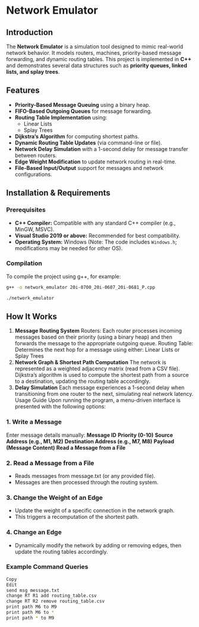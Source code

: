 # Network Emulator

## Introduction
The **Network Emulator** is a simulation tool designed to mimic real-world network behavior. It models routers, machines, priority-based message forwarding, and dynamic routing tables. This project is implemented in **C++** and demonstrates several data structures such as **priority queues, linked lists, and splay trees**.

## Features
- **Priority-Based Message Queuing** using a binary heap.
- **FIFO-Based Outgoing Queues** for message forwarding.
- **Routing Table Implementation** using:
  - Linear Lists
  - Splay Trees
- **Dijkstra’s Algorithm** for computing shortest paths.
- **Dynamic Routing Table Updates** (via command-line or file).
- **Network Delay Simulation** with a 1-second delay for message transfer between routers.
- **Edge Weight Modification** to update network routing in real-time.
- **File-Based Input/Output** support for messages and network configurations.

## Installation & Requirements

### Prerequisites
- **C++ Compiler:** Compatible with any standard C++ compiler (e.g., MinGW, MSVC).
- **Visual Studio 2019 or above:** Recommended for best compatibility.
- **Operating System:** Windows (Note: The code includes `Windows.h`; modifications may be needed for other OS).

### Compilation
To compile the project using g++, for example:
```bash
g++ -o network_emulator 20i-0700_20i-0607_20i-0681_P.cpp

./network_emulator

```

## How It Works
1. **Message Routing System**
Routers: Each router processes incoming messages based on their priority (using a binary heap) and then forwards the message to the appropriate outgoing queue.
Routing Table: Determines the next hop for a message using either:
Linear Lists or
Splay Trees
2. **Network Graph & Shortest Path Computation**
The network is represented as a weighted adjacency matrix (read from a CSV file).
Dijkstra’s algorithm is used to compute the shortest path from a source to a destination, updating the routing table accordingly.
3. **Delay Simulation**
Each message experiences a 1-second delay when transitioning from one router to the next, simulating real network latency.
Usage Guide
Upon running the program, a menu-driven interface is presented with the following options:

### 1. Write a Message

Enter message details manually:
**Message ID**
**Priority (0-10)**
**Source Address (e.g., M1, M2)**
**Destination Address (e.g., M7, M8)**
**Payload (Message Content)**
**Read a Message from a File**

### 2. Read a Message from a File
+ Reads messages from message.txt (or any provided file).
+ Messages are then processed through the routing system.

### 3. Change the Weight of an Edge

+ Update the weight of a specific connection in the network graph.
+ This triggers a recomputation of the shortest path.

### 4. Change an Edge

+ Dynamically modify the network by adding or removing edges, then update the routing tables accordingly.

### Example Command Queries
```bash 
Copy
Edit
send msg message.txt
change RT R1 add routing_table.csv
change RT R2 remove routing_table.csv
print path M6 to M9
print path M6 to *
print path * to M9
```
